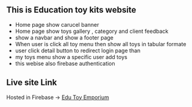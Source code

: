 ## This is Education toy kits website ##
* Home page show carucel banner
* Home page show toys gallery , category and client feedback
* show a navbar and show a footer page
* When user is click all toy menu then show all toys in tabular formate
* user click detail button to redirect login page than
* my toys menu show a specific user add toys
* this webise also firebase authentication

## Live site Link 
Hosted in Firebase -> [Edu Toy Emporium](https://edu-toy-emporium.web.app/)